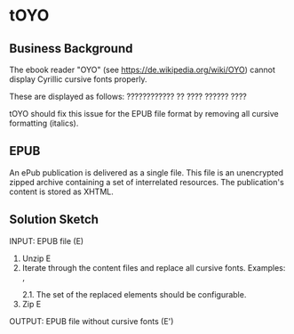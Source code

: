 # tOYO

## Business Background

The ebook reader "OYO" (see https://de.wikipedia.org/wiki/OYO) cannot display Cyrillic cursive fonts
properly. 

These are displayed as follows: ???????????? ?? ???? ?????? ???? 

tOYO should fix this issue for the EPUB file format by removing all cursive formatting (italics).  

## EPUB

An ePub publication is delivered as a single file. 
This file is an unencrypted zipped archive containing a set of interrelated resources.
The publication's content is stored as XHTML. 


## Solution Sketch

INPUT: EPUB file (E) 

1. Unzip E
2. Iterate through the content files and replace all cursive fonts. Examples: <em></em>, <blockquote></blockquote>
2.1. The set of the replaced elements should be configurable. 
3. Zip E

OUTPUT: EPUB file without cursive fonts (E')